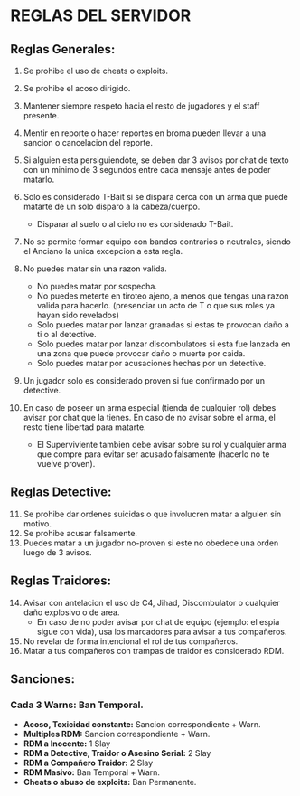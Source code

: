 # REGLAS DEL SERVIDOR

## Reglas Generales:
1. Se prohibe el uso de cheats o exploits.
2. Se prohibe el acoso dirigido.
3. Mantener siempre respeto hacia el resto de jugadores y el staff presente.
4. Mentir en reporte o hacer reportes en broma pueden llevar a una sancion o cancelacion del reporte.

5. Si alguien esta persiguiendote, se deben dar 3 avisos por chat de texto con un minimo de 3 segundos entre cada mensaje antes de poder matarlo.
6. Solo es considerado T-Bait si se dispara cerca con un arma que puede matarte de un solo disparo a la cabeza/cuerpo.
	- Disparar al suelo o al cielo no es considerado T-Bait.
7. No se permite formar equipo con bandos contrarios o neutrales, siendo el Anciano la unica excepcion a esta regla.
8. No puedes matar sin una razon valida.
	- No puedes matar por sospecha.
	- No puedes meterte en tiroteo ajeno, a menos que tengas una razon valida para hacerlo. (presenciar un acto de T o que sus roles ya hayan sido revelados)
    - Solo puedes matar por lanzar granadas si estas te provocan daño a ti o al detective.
    - Solo puedes matar por lanzar discombulators si esta fue lanzada en una zona que puede provocar daño o muerte por caida.
	- Solo puedes matar por acusaciones hechas por un detective.
9. Un jugador solo es considerado proven si fue confirmado por un detective.
10. En caso de poseer un arma especial (tienda de cualquier rol) debes avisar por chat que la tienes. En caso de no avisar sobre el arma, el resto tiene libertad para matarte.
	- El Superviviente tambien debe avisar sobre su rol y cualquier arma que compre para evitar ser acusado falsamente (hacerlo no te vuelve proven).

## Reglas Detective:
11. Se prohibe dar ordenes suicidas o que involucren matar a alguien sin motivo.
12. Se prohibe acusar falsamente.
13. Puedes matar a un jugador no-proven si este no obedece una orden luego de 3 avisos.

## Reglas Traidores:
14. Avisar con antelacion el uso de C4, Jihad, Discombulator o cualquier daño explosivo o de area.
	- En caso de no poder avisar por chat de equipo (ejemplo: el espia sigue con vida), usa los marcadores para avisar a tus compañeros.
15. No revelar de forma intencional el rol de tus compañeros.
16. Matar a tus compañeros con trampas de traidor es considerado RDM.

## Sanciones:

### Cada 3 Warns: Ban Temporal.

- **Acoso, Toxicidad constante:** Sancion correspondiente + Warn.
- **Multiples RDM:** Sancion correspondiente + Warn.
- **RDM a Inocente:** 1 Slay
- **RDM a Detective, Traidor o Asesino Serial:** 2 Slay
- **RDM a Compañero Traidor:** 2 Slay
- **RDM Masivo:** Ban Temporal + Warn.
- **Cheats o abuso de exploits:** Ban Permanente.
